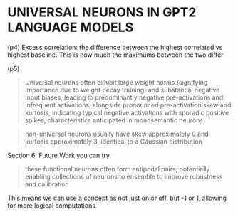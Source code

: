 # UNIVERSAL NEURONS IN GPT2 LANGUAGE MODELS

(p4) Excess correlation: the difference between the highest correlated vs highest baseline. This is how much the maximums between the two differ

(p5)

> Universal neurons often exhibit large weight norms (signifying importance due to weight decay training) and substantial negative input biases, leading to predominantly negative pre-activations and infrequent activations, alongside pronounced pre-activation skew and kurtosis, indicating typical negative activations with sporadic positive spikes, characteristics anticipated in monosemantic neurons.
> 

> non-universal neurons usually have skew approximately 0 and kurtosis approximately 3, identical to a Gaussian distribution
> 

Section 6: Future Work you can try

> these functional neurons often form antipodal pairs, potentially enabling collections of neurons to ensemble to improve robustness and calibration
> 

This means we can use a concept as not just on or off, but -1 or 1, allowing for more logical computations